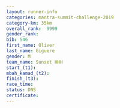 ```yaml
---
layout: runner-info 
categories: mantra-summit-challenge-2019 
category-km: 35km 
overall_rank:  9999
gender_rank: 
bib: 546
first_name: Oliver
last_name: Giguere
gender: M
team_name: Sunset HHH
start_(t1): 
mbah_kamad_(t2): 
finish_(t3): 
race_time: 
status: DNS
certificate: 
---
```

